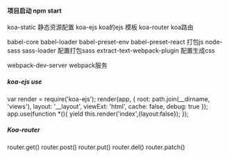 #### 项目启动 npm start

koa-static 静态资源配置
koa-ejs  koa的ejs 模板
koa-router koa路由

babel-core babel-loader babel-preset-env babel-preset-react  打包js
node-sass sass-loader 配置打包sass
extract-text-webpack-plugin  配置生成css

webpack-dev-server   webpack服务

##### koa-ejs use
var render = require('koa-ejs');
	render(app, {
    	root: path.join(__dirname, 'views'),
    	layout: '__layout',
    	viewExt: 'html',
   	 cache: false,
    	debug: true
	});
	app.use(function *(){
    	yield this.render('index',{layout:false});
	});
##### Koa-router
router.get()
router.post()
router.put()
router.del()
router.patch()